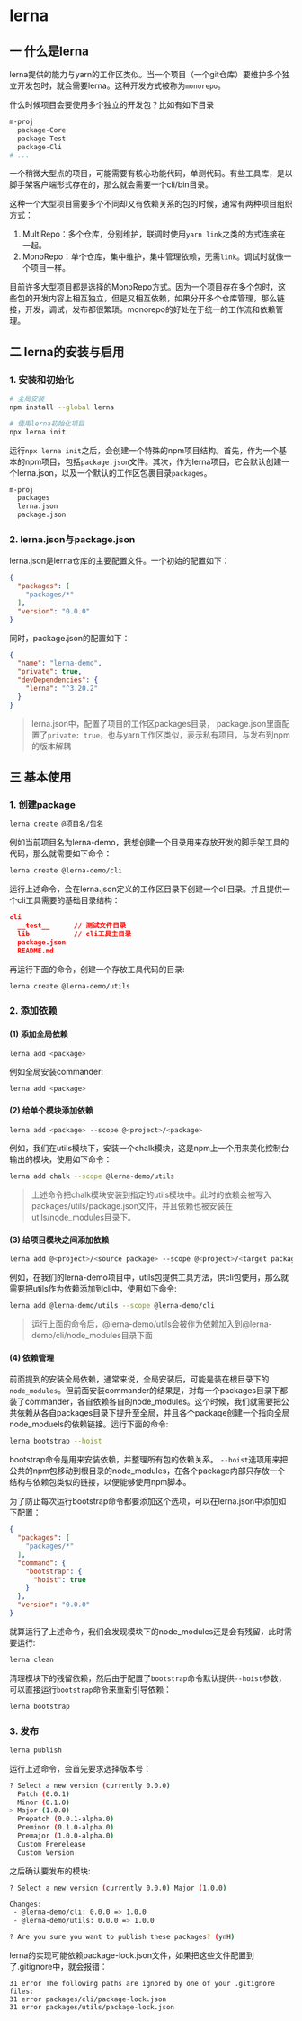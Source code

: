 # lerna

## 一 什么是lerna

lerna提供的能力与yarn的工作区类似。当一个项目（一个git仓库）要维护多个独立开发包时，就会需要lerna。这种开发方式被称为`monorepo`。

什么时候项目会要使用多个独立的开发包？比如有如下目录

```bash
m-proj
  package-Core
  package-Test
  package-Cli
# ...
```

一个稍微大型点的项目，可能需要有核心功能代码，单测代码。有些工具库，是以脚手架客户端形式存在的，那么就会需要一个cli/bin目录。

这种一个大型项目需要多个不同却又有依赖关系的包的时候，通常有两种项目组织方式：

1. MultiRepo：多个仓库，分别维护，联调时使用`yarn link`之类的方式连接在一起。
2. MonoRepo：单个仓库，集中维护，集中管理依赖，无需`link`。调试时就像一个项目一样。

目前许多大型项目都是选择的MonoRepo方式。因为一个项目存在多个包时，这些包的开发内容上相互独立，但是又相互依赖，如果分开多个仓库管理，那么链接，开发，调试，发布都很繁琐。monorepo的好处在于统一的工作流和依赖管理。

## 二 lerna的安装与启用

### 1. 安装和初始化

```bash
# 全局安装
npm install --global lerna

# 使用lerna初始化项目
npx lerna init
```

运行`npx lerna init`之后，会创建一个特殊的npm项目结构。首先，作为一个基本的npm项目，包括`package.json`文件。其次，作为lerna项目，它会默认创建一个lerna.json，以及一个默认的工作区包裹目录`packages`。

```bash
m-proj
  packages
  lerna.json
  package.json
```

### 2. lerna.json与package.json

lerna.json是lerna仓库的主要配置文件。一个初始的配置如下：

```json
{
  "packages": [
    "packages/*"
  ],
  "version": "0.0.0"
}
```

同时，package.json的配置如下：

```json
{
  "name": "lerna-demo",
  "private": true,
  "devDependencies": {
    "lerna": "^3.20.2"
  }
}
```

> lerna.json中，配置了项目的工作区packages目录，
> package.json里面配置了`private: true`，也与yarn工作区类似，表示私有项目，与发布到npm的版本解耦

## 三 基本使用

### 1. 创建package

```bash
lerna create @项目名/包名
```

例如当前项目名为lerna-demo，我想创建一个目录用来存放开发的脚手架工具的代码，那么就需要如下命令：

```bash
lerna create @lerna-demo/cli
```

运行上述命令，会在lerna.json定义的工作区目录下创建一个cli目录。并且提供一个cli工具需要的基础目录结构：

```json
cli
  __test__      // 测试文件目录
  lib           // cli工具主目录
  package.json
  README.md
```

再运行下面的命令，创建一个存放工具代码的目录:

```bash
lerna create @lerna-demo/utils
```

### 2. 添加依赖

#### (1) 添加全局依赖

```bash
lerna add <package>
```

例如全局安装commander:

```bash
lerna add <package>
```

#### (2) 给单个模块添加依赖

```bash
lerna add <package> --scope @<project>/<package>
```

例如，我们在utils模块下，安装一个chalk模块，这是npm上一个用来美化控制台输出的模块，使用如下命令：

```bash
lerna add chalk --scope @lerna-demo/utils
```

> 上述命令把chalk模块安装到指定的utils模块中。此时的依赖会被写入packages/utils/package.json文件，并且依赖也被安装在utils/node_modules目录下。

#### (3) 给项目模块之间添加依赖

```bash
lerna add @<project>/<source package> --scope @<project>/<target package>
```

例如，在我们的lerna-demo项目中，utils包提供工具方法，供cli包使用，那么就需要把utils作为依赖添加到cli中，使用如下命令:

```bash
lerna add @lerna-demo/utils --scope @lerna-demo/cli
```

> 运行上面的命令后，@lerna-demo/utils会被作为依赖加入到@lerna-demo/cli/node_modules目录下面

#### (4) 依赖管理

前面提到的安装全局依赖，通常来说，全局安装后，可能是装在根目录下的`node_modules`。但前面安装commander的结果是，对每一个packages目录下都装了commander，各自依赖各自的node_modules。这个时候，我们就需要把公共依赖从各自packages目录下提升至全局，并且各个package创建一个指向全局node_moduels的依赖链接。运行下面的命令: 

```bash
lerna bootstrap --hoist
```

bootstrap命令是用来安装依赖，并整理所有包的依赖关系。 `--hoist`选项用来把公共的npm包移动到根目录的node_modules，在各个package内部只存放一个结构与依赖包类似的链接，以便能够使用npm脚本。

为了防止每次运行bootstrap命令都要添加这个选项，可以在lerna.json中添加如下配置：

```json
{
  "packages": [
    "packages/*"
  ],
  "command": {
    "bootstrap": {
      "hoist": true
    }
  },
  "version": "0.0.0"
}
```

就算运行了上述命令，我们会发现模块下的node_modules还是会有残留，此时需要运行:

```bash
lerna clean
```

清理模块下的残留依赖，然后由于配置了`bootstrap`命令默认提供`--hoist`参数，可以直接运行`bootstrap`命令来重新引导依赖：

```bash
lerna bootstrap
```

### 3. 发布

```bash
lerna publish
```

运行上述命令，会首先要求选择版本号：

```bash
? Select a new version (currently 0.0.0)
  Patch (0.0.1)
  Minor (0.1.0)
> Major (1.0.0)
  Prepatch (0.0.1-alpha.0)
  Preminor (0.1.0-alpha.0)
  Premajor (1.0.0-alpha.0)
  Custom Prerelease
  Custom Version
```

之后确认要发布的模块:

```bash
? Select a new version (currently 0.0.0) Major (1.0.0)

Changes:
 - @lerna-demo/cli: 0.0.0 => 1.0.0
 - @lerna-demo/utils: 0.0.0 => 1.0.0

? Are you sure you want to publish these packages? (ynH)
```

lerna的实现可能依赖package-lock.json文件，如果把这些文件配置到了.gitignore中，就会报错：

```log
31 error The following paths are ignored by one of your .gitignore files:
31 error packages/cli/package-lock.json
31 error packages/utils/package-lock.json
```
